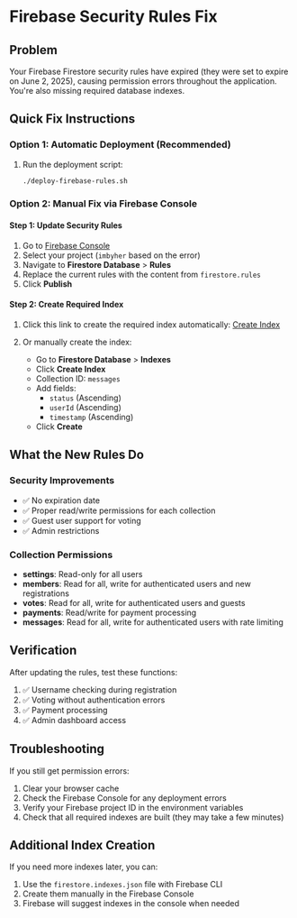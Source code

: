 # Firebase Security Rules Fix

## Problem

Your Firebase Firestore security rules have expired (they were set to expire on June 2, 2025), causing permission errors throughout the application. You're also missing required database indexes.

## Quick Fix Instructions

### Option 1: Automatic Deployment (Recommended)

1. Run the deployment script:
   ```bash
   ./deploy-firebase-rules.sh
   ```

### Option 2: Manual Fix via Firebase Console

#### Step 1: Update Security Rules

1. Go to [Firebase Console](https://console.firebase.google.com/)
2. Select your project (`imbyher` based on the error)
3. Navigate to **Firestore Database** > **Rules**
4. Replace the current rules with the content from `firestore.rules`
5. Click **Publish**

#### Step 2: Create Required Index

1. Click this link to create the required index automatically:
   [Create Index](https://console.firebase.google.com/v1/r/project/imbyher/firestore/indexes?create_composite=Ckhwcm9qZWN0cy9pbWJ5aGVyL2RhdGFiYXNlcy8oZGVmYXVsdCkvY29sbGVjdGlvbkdyb3Vwcy9tZXNzYWdlcy9pbmRleGVzL18QARoKCgZzdGF0dXMQARoKCgZ1c2VySWQQARoNCgl0aW1lc3RhbXAQARoMCghfX25hbWVfXxAB)

2. Or manually create the index:
   - Go to **Firestore Database** > **Indexes**
   - Click **Create Index**
   - Collection ID: `messages`
   - Add fields:
     - `status` (Ascending)
     - `userId` (Ascending)
     - `timestamp` (Ascending)
   - Click **Create**

## What the New Rules Do

### Security Improvements

- ✅ No expiration date
- ✅ Proper read/write permissions for each collection
- ✅ Guest user support for voting
- ✅ Admin restrictions

### Collection Permissions

- **settings**: Read-only for all users
- **members**: Read for all, write for authenticated users and new registrations
- **votes**: Read for all, write for authenticated users and guests
- **payments**: Read/write for payment processing
- **messages**: Read for all, write for authenticated users with rate limiting

## Verification

After updating the rules, test these functions:

1. ✅ Username checking during registration
2. ✅ Voting without authentication errors
3. ✅ Payment processing
4. ✅ Admin dashboard access

## Troubleshooting

If you still get permission errors:

1. Clear your browser cache
2. Check the Firebase Console for any deployment errors
3. Verify your Firebase project ID in the environment variables
4. Check that all required indexes are built (they may take a few minutes)

## Additional Index Creation

If you need more indexes later, you can:

1. Use the `firestore.indexes.json` file with Firebase CLI
2. Create them manually in the Firebase Console
3. Firebase will suggest indexes in the console when needed
